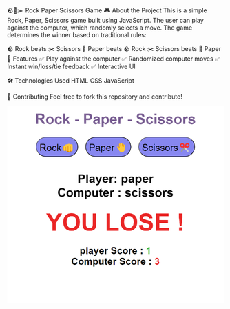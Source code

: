 🪨📄✂️ Rock Paper Scissors Game
🎮 About the Project
This is a simple Rock, Paper, Scissors game built using JavaScript. The user can play against the computer, which randomly selects a move. The game determines the winner based on traditional rules:

🪨 Rock beats ✂️ Scissors
📄 Paper beats 🪨 Rock
✂️ Scissors beats 📄 Paper
🚀 Features
✅ Play against the computer
✅ Randomized computer moves
✅ Instant win/loss/tie feedback
✅ Interactive UI

🛠️ Technologies Used
HTML
CSS
JavaScript

🤝 Contributing
Feel free to fork this repository and contribute! 



![img alt](https://github.com/prakash-ui/RockpaperScissor-game/blob/main/Screenshot%202024-09-10%20233527.png)
